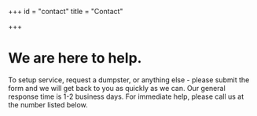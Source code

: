 +++
id = "contact"
title = "Contact"

+++
# We are here to help. 

To setup service, request a dumpster, or anything else - please submit the form and we will get back to you as quickly as we can. Our general response time is 1-2 business days. For immediate help, please call us at the number listed below. 